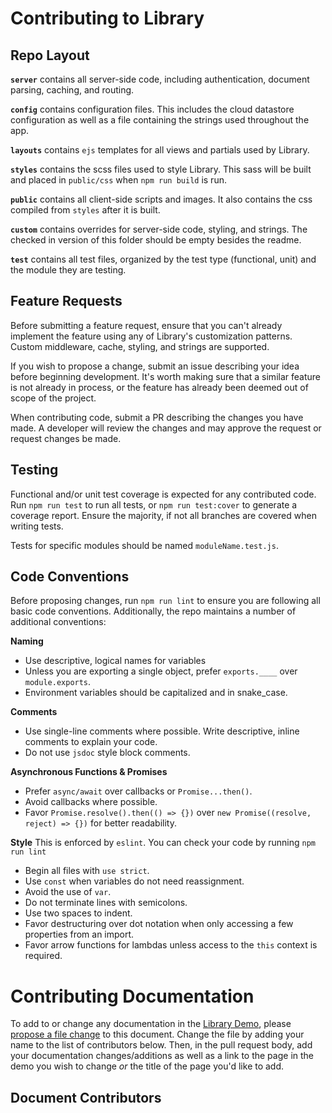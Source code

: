 # Contributing to Library

## Repo Layout
**`server`** contains all server-side code, including authentication, document
parsing, caching, and routing.

**`config`** contains configuration files. This includes the cloud datastore
configuration as well as a file containing the strings used throughout the app.

**`layouts`** contains `ejs` templates for all views and partials used by Library.

**`styles`** contains the scss files used to style Library. This sass will be
built and placed in `public/css` when `npm run build` is run.

**`public`** contains all client-side scripts and images. It also contains the
css compiled from `styles` after it is built.

**`custom`** contains overrides for server-side code, styling, and strings. The
checked in version of this folder should be empty besides the readme.

**`test`** contains all test files, organized by the test type (functional, unit)
and the module they are testing.

## Feature Requests
Before submitting a feature request, ensure that you can't already implement the
feature using any of Library's customization patterns. Custom middleware, cache,
styling, and strings are supported.

If you wish to propose a change, submit an issue describing your idea before
beginning development. It's worth making sure that a similar feature is not already
in process, or the feature has already been deemed out of scope of the project.

When contributing code, submit a PR describing the changes you have made. A
developer will review the changes and may approve the request or request changes
be made.

## Testing
Functional and/or unit test coverage is expected for any contributed code. Run
`npm run test` to run all tests, or `npm run test:cover` to generate a coverage
report. Ensure the majority, if not all branches are covered when writing tests.

Tests for specific modules should be named `moduleName.test.js`.

## Code Conventions
Before proposing changes, run `npm run lint` to ensure you are following all basic
code conventions. Additionally, the repo maintains a number of additional conventions:

**Naming**
- Use descriptive, logical names for variables
- Unless you are exporting a single object, prefer `exports.____` over `module.exports`.
- Environment variables should be capitalized and in snake_case.

**Comments**
- Use single-line comments where possible. Write descriptive, inline comments
  to explain your code.
- Do not use `jsdoc` style block comments.

**Asynchronous Functions & Promises**
- Prefer `async/await` over callbacks or `Promise...then()`.
- Avoid callbacks where possible.
- Favor `Promise.resolve().then(() => {})` over `new Promise((resolve, reject) => {})`
  for better readability.

**Style**
This is enforced by `eslint`. You can check your code by running `npm run lint`
- Begin all files with `use strict`.
- Use `const` when variables do not need reassignment.
- Avoid the use of `var`.
- Do not terminate lines with semicolons.
- Use two spaces to indent.
- Favor destructuring over dot notation when only accessing a few properties from an
  import.
- Favor arrow functions for lambdas unless access to the `this` context is required.

# Contributing Documentation
To add to or change any documentation in the [Library Demo](https://nyt-library-demo.herokuapp.com), please [propose a file change](https://help.github.com/en/articles/editing-files-in-another-users-repository) to this document. Change the file by adding your name to the list of contributors below. Then, in the pull request body, add your documentation changes/additions as well as a link to the page in the demo you wish to change *or* the title of the page you'd like to add.

## Document Contributors

